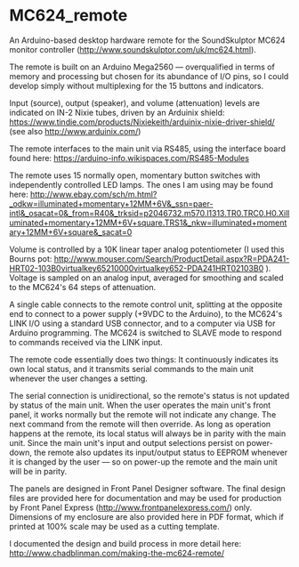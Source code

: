 # MC624_remote
An Arduino-based desktop hardware remote for the SoundSkulptor MC624 monitor controller (http://www.soundskulptor.com/uk/mc624.html).

The remote is built on an Arduino Mega2560 –– overqualified in terms of memory and processing but chosen for its abundance of I/O pins, so I could develop simply without multiplexing for the 15 buttons and indicators.

Input (source), output (speaker), and volume (attenuation) levels are indicated on IN-2 Nixie tubes, driven by an Arduinix shield:  https://www.tindie.com/products/Nixiekeith/arduinix-nixie-driver-shield/  (see also http://www.arduinix.com/)

The remote interfaces to the main unit via RS485, using the interface board found here:  https://arduino-info.wikispaces.com/RS485-Modules

The remote uses 15 normally open, momentary button switches with independently controlled LED lamps.  The ones I am using may be found here: http://www.ebay.com/sch/m.html?_odkw=illuminated+momentary+12MM+6V&_ssn=paer-intl&_osacat=0&_from=R40&_trksid=p2046732.m570.l1313.TR0.TRC0.H0.Xilluminated+momentary+12MM+6V+square.TRS1&_nkw=illuminated+momentary+12MM+6V+square&_sacat=0  

Volume is controlled by a 10K linear taper analog potentiometer (I used this Bourns pot:  http://www.mouser.com/Search/ProductDetail.aspx?R=PDA241-HRT02-103B0virtualkey65210000virtualkey652-PDA241HRT02103B0
).  Voltage is sampled on an analog input, averaged for smoothing and scaled to the MC624's 64 steps of attenuation.

A single cable connects to the remote control unit, splitting at the opposite end to connect to a power supply (+9VDC to the Arduino), to the MC624's LINK I/O using a standard USB connector, and to a computer via USB for Arduino programming.  The MC624 is switched to SLAVE mode to respond to commands received via the LINK input.

The remote code essentially does two things:  It continuously indicates its own local status, and it transmits serial commands to the main unit whenever the user changes a setting.  

The serial connection is unidirectional, so the remote's status is not updated by status of the main unit.  When the user operates the main unit's front panel, it works normally but the remote will not indicate any change.  The next command from the remote will then override.  As long as operation happens at the remote, its local status will always be in parity with the main unit.  Since the main unit's input and output selections persist on power-down, the remote also updates its input/output status to EEPROM whenever it is changed by the user –– so on power-up the remote and the main unit will be in parity.

The panels are designed in Front Panel Designer software.  The final design files are provided here for documentation and may be used for production by Front Panel Express (http://www.frontpanelexpress.com/) only.  Dimensions of my enclosure are also provided here in PDF format, which if printed at 100% scale may be used as a cutting template.

I documented the design and build process in more detail here:  http://www.chadblinman.com/making-the-mc624-remote/
